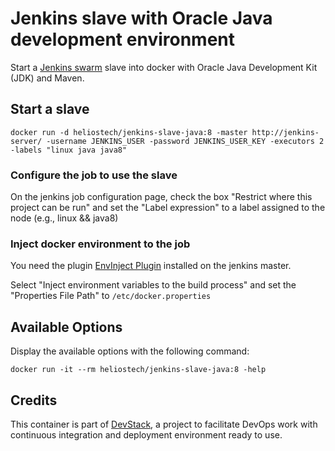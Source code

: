 Jenkins slave with Oracle Java development environment
======================================================

Start a [Jenkins swarm](https://wiki.jenkins-ci.org/display/JENKINS/Swarm+Plugin) slave into docker with Oracle Java Development Kit (JDK) and Maven.

## Start a slave

   `docker run -d heliostech/jenkins-slave-java:8 -master http://jenkins-server/ -username JENKINS_USER -password JENKINS_USER_KEY -executors 2 -labels "linux java java8"`

### Configure the job to use the slave
On the jenkins job configuration page, check the box "Restrict where this project can be run" and set the "Label expression" to a label assigned to the node (e.g., linux && java8)

### Inject docker environment to the job
You need the plugin [EnvInject Plugin](https://wiki.jenkins-ci.org/display/JENKINS/EnvInject+Plugin) installed on the jenkins master.

Select "Inject environment variables to the build process" and set the "Properties File Path" to `/etc/docker.properties`

## Available Options

   Display the available options with the following command:

   `docker run -it --rm heliostech/jenkins-slave-java:8 -help`


## Credits

   This container is part of [DevStack](https://www.devstack.com/), a project to facilitate DevOps work with continuous integration and deployment environment ready to use.
